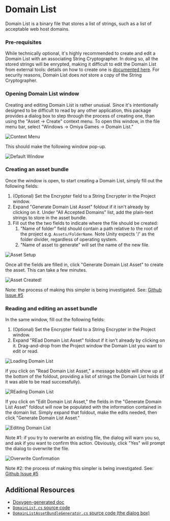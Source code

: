 # Domain List

Domain List is a binary file that stores a list of strings, such as a list of acceptable web host domains.

### Pre-requisites

While technically optional, it's highly recommended to create and edit a Domain List with an associating String Cryptographer.  In doing so, all the stored strings will be enrypted, making it difficult to edit the Domain List from external tools: details on how to create one is [documented here](/Documentation~/StringCryptographer.md).  For security reasons, Domain List does *not* store a copy of the String Cryptographer.

### Opening Domain List window

Creating and editing Domain List is rather unusual. Since it's intentionally designed to be difficult to read by any other application, this package provides a dialog box to step through the process of creating one, than using the "Asset -> Create" context menu. To open this window, in the file menu bar, select "Windows -> Omiya Games -> Domain List."

![Context Menu](/Documentation~/images/domainList/contextMenu.png)

This should make the following window pop-up.

![Default Window](/Documentation~/images/domainList/defaultWindow.png)

### Creating an asset bundle

Once the window is open, to start creating a Domain List, simply fill out the following fields:

1. (Optional) Set the Encrypter field to a String Encrypter in the Project window.
2. Expand "Generate Domain List Asset" foldout if it isn't already by clicking on it. Under "All Accepted Domains" list, add the plain-text strings to store in the asset bundle.
3. Fill out the the two fields to indicate where the file should be created:
    1. "Name of folder" field should contain a path relative to the root of the project e.g. `Assets/FolderName`. Note Unity expects '/' as the folder divider, regardless of operating system.
    2. "Name of asset to generate" will set the name of the new file.

![Asset Setup](/Documentation~/images/domainList/generateAsset.png)

Once all the fields are filled in, click "Generate Domain List Asset" to create the asset. This can take a few minutes.

![Asset Created!](/Documentation~/images/domainList/createdAsset.png)

Note: the process of making this simpler is being investigated.  See: [Github Issue #5](https://github.com/OmiyaGames/omiya-games-cryptography/issues/5)

### Reading and editing an asset bundle

In the same window, fill out the following fields:
1. (Optional) Set the Encrypter field to a String Encrypter in the Project window.
2. Expand "REad Domain List Asset" foldout if it isn't already by clicking on it. Drag-and-drop from the Project window the Domain List you want to edit or read.

![Loading Domain List](/Documentation~/images/domainList/loadAsset.png)

If you click on "Read Domain List Asset," a message bubble will show up at the bottom of the foldout, providing a list of strings the Domain List holds (if it was able to be read successfully).

![REading Domain List](/Documentation~/images/domainList/readAsset.png)

If you click on "Edit Domain List Asset," the fields in the "Generate Domain List Asset" foldout will now be populated with the information contained in the domain list. Simply expand that foldout, make the edits needed, then click "Generate Domain List Asset."

![Editing Domain List](/Documentation~/images/domainList/editAsset.png)

Note #1: if you try to overwrite an existing file, the dialog will warn you so, and ask if you want to confirm this action. Obviously, click "Yes" will prompt the dialog to overwrite the file.

![Overwrite Confirmation](/Documentation~/images/domainList/overwrite.png)

Note #2: the process of making this simpler is being investigated.  See: [Github Issue #5](https://github.com/OmiyaGames/omiya-games-cryptography/issues/5)

## Additional Resources

- [Doxygen-generated doc](/Documentation~/html/class_omiya_games_1_1_cryptography_1_1_domain_list.html)
- [`DomainList.cs` source code](/Runtime/DomainList.cs)
- [`DomainListAssetBundleGenerator.cs` source code (the dialog box)](/Editor/DomainListAssetBundleGenerator.cs)
